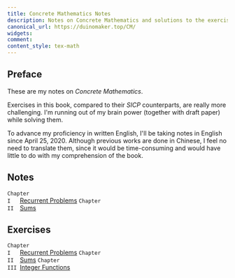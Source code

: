 ```yaml
---
title: Concrete Mathematics Notes
description: Notes on Concrete Mathematics and solutions to the exercises
canonical_url: https://duinomaker.top/CM/
widgets:
comment:
content_style: tex-math
---
```


## Preface

These are my notes on *Concrete Mathematics*.

Exercises in this book, compared to their *SICP* counterparts, are really more challenging. I'm running out of my brain power (together with draft paper) while solving them.

To advance my proficiency in written English, I'll be taking notes in English since April 25, 2020. Although previous works are done in Chinese, I feel no need to translate them, since it would be time-consuming and would have little to do with my comprehension of the book.

## Notes

<code class="rigid">Chapter I&nbsp;&nbsp;&nbsp;</code><a href="/CM/notes/1/" target="_self">Recurrent Problems</a>
<code class="rigid">Chapter II&nbsp;&nbsp;</code><a href="/CM/notes/2/" target="_self">Sums</a>

## Exercises

<code class="rigid">Chapter I&nbsp;&nbsp;&nbsp;</code><a href="/CM/exercises/1/" target="_self">Recurrent Problems</a>
<code class="rigid">Chapter II&nbsp;&nbsp;</code><a href="/CM/exercises/2/" target="_self">Sums</a>
<code class="rigid">Chapter III&nbsp;</code><a href="/CM/exercises/3/" target="_self">Integer Functions</a>